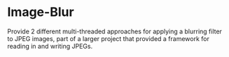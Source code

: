 # Image-Blur
Provide 2 different multi-threaded approaches for applying a blurring filter to JPEG images, 
part of a larger project that provided a framework for reading in and writing JPEGs.
